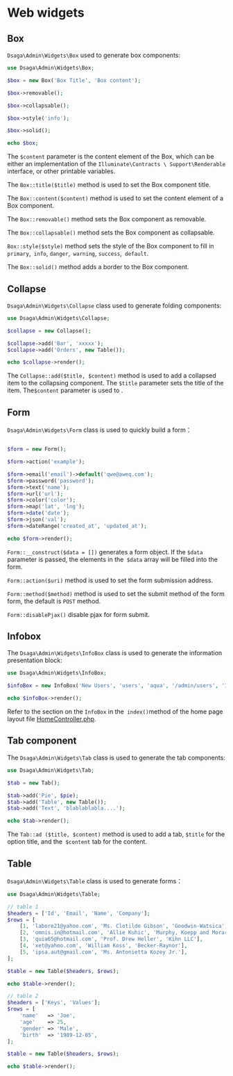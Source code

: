# Web widgets

## Box

`Dsaga\Admin\Widgets\Box` used to generate box components:

```php
use Dsaga\Admin\Widgets\Box;

$box = new Box('Box Title', 'Box content');

$box->removable();

$box->collapsable();

$box->style('info');

$box->solid();

echo $box;

```

The `$content` parameter is the content element of the Box, which can be either an implementation of the `Illuminate\Contracts \ Support\Renderable` interface, or other printable variables.

The `Box::title($title)` method is used to set the Box component title.

The `Box::content($content)` method is used to set the content element of a Box component.

The `Box::removable()` method sets the Box component as removable.

The `Box::collapsable()` method sets the Box component as collapsable.

`Box::style($style)` method sets the style of the Box component to fill in `primary`,` info`, `danger`,` warning`, `success`,` default`.

The `Box::solid()` method adds a border to the Box component.

## Collapse

`Dsaga\Admin\Widgets\Collapse` class used to generate folding components:
```php
use Dsaga\Admin\Widgets\Collapse;

$collapse = new Collapse();

$collapse->add('Bar', 'xxxxx');
$collapse->add('Orders', new Table());

echo $collapse->render();

```

The `Collapse::add($title, $content)` method is used to add a collapsed item to the collapsing component. The `$title` parameter sets the title of the item. The`$content` parameter is used to .


## Form

`Dsaga\Admin\Widgets\Form` class is used to quickly build a form：

```php

$form = new Form();

$form->action('example');

$form->email('email')->default('qwe@aweq.com');
$form->password('password');
$form->text('name');
$form->url('url');
$form->color('color');
$form->map('lat', 'lng');
$form->date('date');
$form->json('val');
$form->dateRange('created_at', 'updated_at');

echo $form->render();
```

`Form::__construct($data = [])` generates a form object. If the `$data` parameter is passed, the elements in the` $data` array will be filled into the form.

`Form::action($uri)` method is used to set the form submission address.

`Form::method($method)` method is used to set the submit method of the form form, the default is `POST` method.

`Form::disablePjax()` disable pjax for form submit.

## Infobox

The `Dsaga\Admin\Widgets\InfoBox` class is used to generate the information presentation block:

```php
use Dsaga\Admin\Widgets\InfoBox;

$infoBox = new InfoBox('New Users', 'users', 'aqua', '/admin/users', '1024');

echo $infoBox->render();

```

Refer to the section on the `InfoBox` in the` index()`method of the home page layout file [HomeController.php](https://github.com/z-song/laravel-admin/blob/master/src/Console/stubs/HomeController.stub).

## Tab component

The `Dsaga\Admin\Widgets\Tab` class is used to generate the tab components:

```php
use Dsaga\Admin\Widgets\Tab;

$tab = new Tab();

$tab->add('Pie', $pie);
$tab->add('Table', new Table());
$tab->add('Text', 'blablablabla....');

echo $tab->render();

```

The `Tab::ad ($title, $content)` method is used to add a tab, `$title` for the option title, and the` $content` tab for the content.

## Table

`Dsaga\Admin\Widgets\Table` class is used to generate forms：

```php
use Dsaga\Admin\Widgets\Table;

// table 1
$headers = ['Id', 'Email', 'Name', 'Company'];
$rows = [
    [1, 'labore21@yahoo.com', 'Ms. Clotilde Gibson', 'Goodwin-Watsica'],
    [2, 'omnis.in@hotmail.com', 'Allie Kuhic', 'Murphy, Koepp and Morar'],
    [3, 'quia65@hotmail.com', 'Prof. Drew Heller', 'Kihn LLC'],
    [4, 'xet@yahoo.com', 'William Koss', 'Becker-Raynor'],
    [5, 'ipsa.aut@gmail.com', 'Ms. Antonietta Kozey Jr.'],
];

$table = new Table($headers, $rows);

echo $table->render();

// table 2
$headers = ['Keys', 'Values'];
$rows = [
    'name'   => 'Joe',
    'age'    => 25,
    'gender' => 'Male',
    'birth'  => '1989-12-05',
];

$table = new Table($headers, $rows);

echo $table->render();

```

